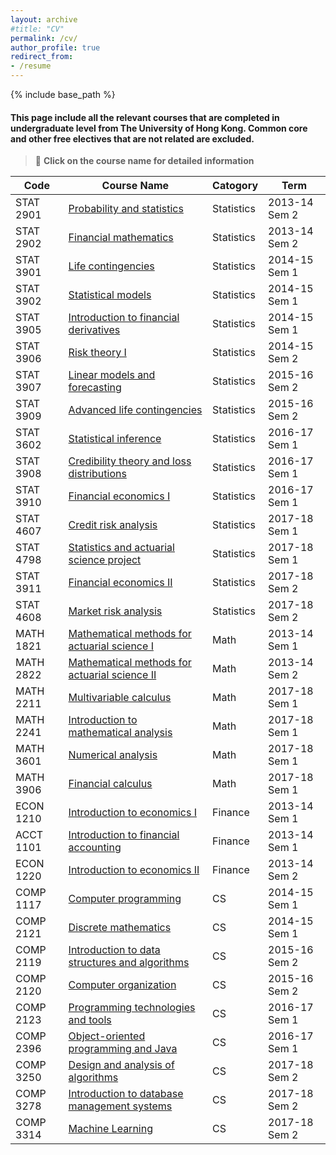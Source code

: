 ```yaml
---
layout: archive
#title: "CV"
permalink: /cv/
author_profile: true
redirect_from:
- /resume
---
```

{% include base_path %}

#### This page include all the relevant courses that are completed in undergraduate level from The University of Hong Kong. Common core and other free electives that are not related are excluded.

> :link: **Click on the course name for detailed information**

| Code    | Course Name                                                                                                                             | Catogory    | Term          |
|-----------|---------------------------------------------------------------------------------------------------------------------------------------------|------------|---------------|
| STAT 2901 | [Probability and statistics](https://webapp.science.hku.hk/sr4/servlet/enquiry?Type=Course&course_code=STAT2901)                            | Statistics | 2013-14 Sem 2 |
| STAT 2902 | [Financial mathematics](https://webapp.science.hku.hk/sr4/servlet/enquiry?Type=Course&course_code=STAT2902)                                 | Statistics | 2013-14 Sem 2 |
| STAT 3901 | [Life contingencies](https://webapp.science.hku.hk/sr4/servlet/enquiry?Type=Course&course_code=STAT3901)                                    | Statistics | 2014-15 Sem 1 |
| STAT 3902 | [Statistical models](https://webapp.science.hku.hk/sr4/servlet/enquiry?Type=Course&course_code=STAT3902)                                    | Statistics | 2014-15 Sem 1 |
| STAT 3905 | [Introduction to financial derivatives](https://webapp.science.hku.hk/sr4/servlet/enquiry?Type=Course&course_code=STAT3905)                 | Statistics | 2014-15 Sem 1 |
| STAT 3906 | [Risk theory I](https://webapp.science.hku.hk/sr4/servlet/enquiry?Type=Course&course_code=STAT3906)                                         | Statistics | 2014-15 Sem 2 |
| STAT 3907 | [Linear models and forecasting](https://webapp.science.hku.hk/sr4/servlet/enquiry?Type=Course&course_code=STAT3907)                         | Statistics | 2015-16 Sem 2 |
| STAT 3909 | [Advanced life contingencies](https://webapp.science.hku.hk/sr4/servlet/enquiry?Type=Course&course_code=STAT3909)                           | Statistics | 2015-16 Sem 2 |
| STAT 3602 | [Statistical inference](https://webapp.science.hku.hk/sr4/servlet/enquiry?Type=Course&course_code=STAT3602)                                 | Statistics | 2016-17 Sem 1 |
| STAT 3908 | [Credibility theory and loss distributions](https://webapp.science.hku.hk/sr4/servlet/enquiry?Type=Course&course_code=STAT3908)             | Statistics | 2016-17 Sem 1 |
| STAT 3910 | [Financial economics I](https://webapp.science.hku.hk/sr4/servlet/enquiry?Type=Course&course_code=STAT3910)                                 | Statistics | 2016-17 Sem 1 |
| STAT 4607 | [Credit risk analysis](https://webapp.science.hku.hk/sr4/servlet/enquiry?Type=Course&course_code=STAT4607)                                  | Statistics | 2017-18 Sem 1 |
| STAT 4798 | [Statistics and actuarial science project](https://webapp.science.hku.hk/sr4/servlet/enquiry?Type=Course&course_code=STAT4798)              | Statistics | 2017-18 Sem 1 |
| STAT 3911 | [Financial economics II](https://webapp.science.hku.hk/sr4/servlet/enquiry?Type=Course&course_code=STAT3911)                                | Statistics | 2017-18 Sem 2 |
| STAT 4608 | [Market risk analysis](https://webapp.science.hku.hk/sr4/servlet/enquiry?Type=Course&course_code=STAT4608)                                  | Statistics | 2017-18 Sem 2 |
| MATH 1821 | [Mathematical methods for actuarial science I](https://webapp.science.hku.hk/sr4/servlet/enquiry?Type=Course&course_code=MATH1821)          | Math       | 2013-14 Sem 1 |
| MATH 2822 | [Mathematical methods for actuarial science II](https://webapp.science.hku.hk/sr4/servlet/enquiry?Type=Course&course_code=MATH2822)         | Math       | 2013-14 Sem 2 |
| MATH 2211 | [Multivariable calculus](https://webapp.science.hku.hk/sr4/servlet/enquiry?Type=Course&course_code=MATH2211)                                | Math       | 2017-18 Sem 1 |
| MATH 2241 | [Introduction to mathematical analysis](https://webapp.science.hku.hk/sr4/servlet/enquiry?Type=Course&course_code=MATH2241)                 | Math       | 2017-18 Sem 1 |
| MATH 3601 | [Numerical analysis](https://webapp.science.hku.hk/sr4/servlet/enquiry?Type=Course&course_code=MATH3601)                                    | Math       | 2017-18 Sem 1 |
| MATH 3906 | [Financial calculus](https://webapp.science.hku.hk/sr4/servlet/enquiry?Type=Course&course_code=MATH3906)                                    | Math       | 2017-18 Sem 1 |
| ECON 1210 | [Introduction to economics I](https://www.fbe.hku.hk/ug/f/course/73161/ECON1001_ECON1210%20Introductory%20Microeconomics.pdf)               | Finance    | 2013-14 Sem 1 |
| ACCT 1101 | [Introduction to financial accounting](https://www.fbe.hku.hk/ug/f/course/73541/ACCT1101A-N_Introduction%20to%20Financial%20Accounting.pdf) | Finance    | 2013-14 Sem 1 |
| ECON 1220 | [Introduction to economics II](https://www.fbe.hku.hk/ug/f/course/73169/ECON1002_ECON1220%20Introductory%20Macroeconomics.pdf)              | Finance    | 2013-14 Sem 2 |
| COMP 1117 | [Computer programming](https://www3.cs.hku.hk/programme/course_info.jsp?infile=2019/comp1117.html)                                          | CS         | 2014-15 Sem 1 |
| COMP 2121 | [Discrete mathematics](https://www3.cs.hku.hk/programme/course_info.jsp?infile=2019/comp2121.html)                                          | CS         | 2014-15 Sem 1 |
| COMP 2119 | [Introduction to data structures and algorithms](https://www3.cs.hku.hk/programme/course_info.jsp?infile=2019/comp2119.html)                | CS         | 2015-16 Sem 2 |
| COMP 2120 | [Computer organization](https://www3.cs.hku.hk/programme/course_info.jsp?infile=2019/comp2120.html)                                         | CS         | 2015-16 Sem 2 |
| COMP 2123 | [Programming technologies and tools](https://www3.cs.hku.hk/programme/course_info.jsp?infile=2019/comp2123.html)                            | CS         | 2016-17 Sem 1 |
| COMP 2396 | [Object-oriented programming and Java](https://www3.cs.hku.hk/programme/course_info.jsp?infile=2019/comp2396.html)                          | CS         | 2016-17 Sem 1 |
| COMP 3250 | [Design and analysis of algorithms](https://www3.cs.hku.hk/programme/course_info.jsp?infile=2019/comp3250.html)                             | CS         | 2017-18 Sem 2 |
| COMP 3278 | [Introduction to database management systems](https://www3.cs.hku.hk/programme/course_info.jsp?infile=2019/comp3278.html)                   | CS         | 2017-18 Sem 2 |
| COMP 3314 | [Machine Learning](https://www3.cs.hku.hk/programme/course_info.jsp?infile=2019/comp3314.html)                                              | CS         | 2017-18 Sem 2 |
